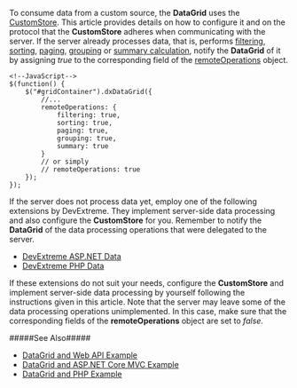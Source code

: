 To consume data from a custom source, the **DataGrid** uses the [CustomStore](/api-reference/30%20Data%20Layer/CustomStore '/Documentation/ApiReference/Data_Layer/CustomStore/'). This article provides details on how to configure it and on the protocol that the **CustomStore** adheres when communicating with the server. If the server already processes data, that is, performs [filtering](/concepts/05%20Widgets/DataGrid/030%20Filtering '/Documentation/Guide/Widgets/DataGrid/Filtering/'), [sorting](/concepts/05%20Widgets/DataGrid/020%20Sorting/010%20Sorting.md '/Documentation/Guide/Widgets/DataGrid/Sorting/'), [paging](/api-reference/10%20UI%20Widgets/dxDataGrid/1%20Configuration/paging '/Documentation/ApiReference/UI_Widgets/dxDataGrid/Configuration/paging/'), [grouping](/concepts/05%20Widgets/DataGrid/040%20Grouping/010%20Grouping.md '/Documentation/Guide/Widgets/DataGrid/Grouping/') or [summary calculation](/concepts/05%20Widgets/DataGrid/050%20Summaries '/Documentation/Guide/Widgets/DataGrid/Summaries/'), notify the **DataGrid** of it by assigning *true* to the corresponding field of the [remoteOperations](/api-reference/10%20UI%20Widgets/dxDataGrid/1%20Configuration/remoteOperations '/Documentation/ApiReference/UI_Widgets/dxDataGrid/Configuration/remoteOperations/') object. 

    <!--JavaScript-->
    $(function() {
        $("#gridContainer").dxDataGrid({
            //...
            remoteOperations: {
                filtering: true,
                sorting: true,
                paging: true,
                grouping: true,
                summary: true
            }
            // or simply
            // remoteOperations: true
        });
    }); 

If the server does not process data yet, employ one of the following extensions by DevExtreme. They implement server-side data processing and also configure the **CustomStore** for you. Remember to notify the **DataGrid** of the data processing operations that were delegated to the server.

- [DevExtreme ASP.NET Data](https://github.com/DevExpress/DevExtreme.AspNet.Data)
- [DevExtreme PHP Data](https://github.com/DevExpress/DevExtreme-PHP-Data)

If these extensions do not suit your needs, configure the **CustomStore** and implement server-side data processing by yourself following the instructions given in this article. Note that the server may leave some of the data processing operations unimplemented. In this case, make sure that the corresponding fields of the **remoteOperations** object are set to *false*.

#####See Also#####
- [DataGrid and Web API Example](https://github.com/DevExpress/devextreme-examples/tree/16_2/datagrid-webapi)
- [DataGrid and ASP.NET Core MVC Example](https://github.com/DevExpress/DevExtreme.AspNet.Data/tree/master/net)
- [DataGrid and PHP Example](https://github.com/DevExpress/DevExtreme-PHP-Data/tree/master/example)